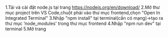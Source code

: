 1.Tải và cài đặt node.js tại trang https://nodejs.org/en/download/
2.Mở thư mục project trên VS Code,chuột phải vào thư mục frontend,chọn "Open In Integrated Terminal"
3.Nhập "npm install" tại terminal(cần có mạng)->tạo ra thư mục ‘node_modules' trong thư mục frontend
4.Nhập "npm run dev" tại terminal
5.Mở trang
